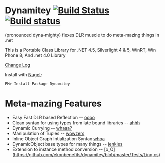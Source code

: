 # Dynamitey [![Build Status](https://travis-ci.org/ekonbenefits/dynamitey.png?branch=master)](https://travis-ci.org/ekonbenefits/dynamitey) [![Build status](https://ci.appveyor.com/api/projects/status/kctdnnmctakj1j9w?svg=true)](https://ci.appveyor.com/project/jbtule/dynamitey)


(pronounced dyna-mighty) flexes DLR muscle to do meta-mazing things in .net

This is a Portable Class Library for  .NET 4.5, Silverlight 4 & 5, WinRT, Win Phone 8; And .net 4.0 Library

[Change Log](https://github.com/ekonbenefits/dynamitey/wiki/ChangeLog)

Install with [Nuget](https://nuget.org/packages/Dynamitey/):
```
PM> Install-Package Dynamitey
```

# Meta-mazing Features
  
  - Easy Fast DLR based Reflection -- [oooo](https://github.com/ekonbenefits/dynamitey/wiki/UsageReallyLateBinding)
  - Clean syntax for using types from late bound libraries -- [ahhh](https://github.com/ekonbenefits/dynamitey/wiki/LateType)
  - Dynamic Currying -- [whaaa?](https://github.com/ekonbenefits/dynamitey/wiki/UsageCurry)
  - Manipulation of Tuples -- [wowzers](https://github.com/ekonbenefits/dynamitey/blob/master/Tests/TuplerTest.cs)
  - Inline Object Graph Intialization Syntax [whoa](https://github.com/ekonbenefits/dynamitey/wiki/UsageBuilder)
  - DynamicObject base types for many things -- [jenkies](https://github.com/ekonbenefits/dynamitey/wiki/UsageDynamic)
  - Extension to instance method conversion -- [o_O] (https://github.com/ekonbenefits/dynamitey/blob/master/Tests/Linq.cs)

